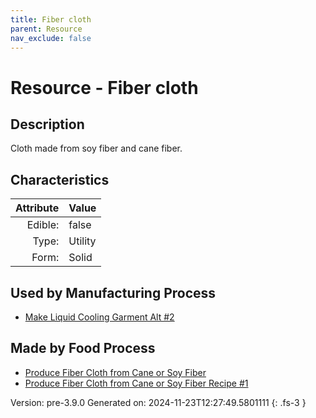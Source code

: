 ```yaml
---
title: Fiber cloth
parent: Resource
nav_exclude: false
---
```

# Resource - Fiber cloth

## Description
Cloth made from soy fiber and cane fiber.

## Characteristics

| Attribute      | Value |
|--------:|:------|
|Edible:|false|
|Type:|Utility|
|Form:|Solid|
 

## Used by Manufacturing Process

- [Make Liquid Cooling Garment Alt #2](../process/make-liquid-cooling-garment-alt--2.html)


## Made by Food Process

- [Produce Fiber Cloth from Cane or Soy Fiber](../food/produce-fiber-cloth-from-cane-or-soy-fiber.html)
- [Produce Fiber Cloth from Cane or Soy Fiber Recipe #1](../food/produce-fiber-cloth-from-cane-or-soy-fiber-recipe--1.html)

    

Version: pre-3.9.0 Generated on: 2024-11-23T12:27:49.5801111
{: .fs-3 }
